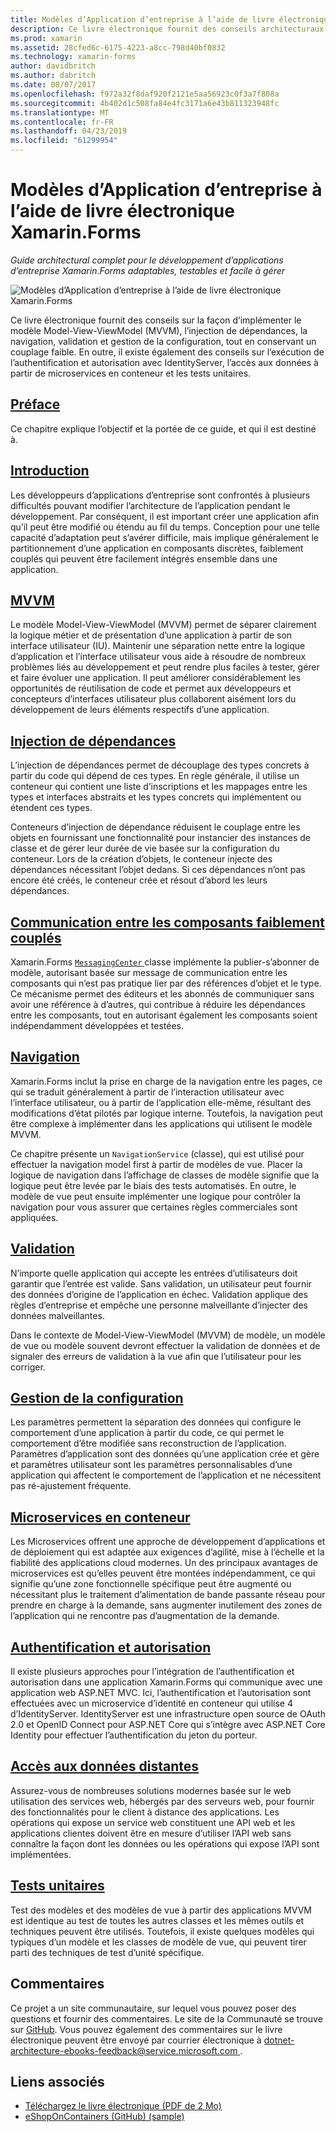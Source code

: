 ```yaml
---
title: Modèles d’Application d’entreprise à l’aide de livre électronique Xamarin.Forms
description: Ce livre électronique fournit des conseils architecturaux pour le développement d’applications d’entreprise Xamarin.Forms adaptables, testables et facile à gérer.
ms.prod: xamarin
ms.assetid: 28cfed6c-6175-4223-a8cc-798d40bf0832
ms.technology: xamarin-forms
author: davidbritch
ms.author: dabritch
ms.date: 08/07/2017
ms.openlocfilehash: f972a32f8daf920f2121e5aa56923c0f3a7f808a
ms.sourcegitcommit: 4b402d1c508fa84e4fc3171a6e43b811323948fc
ms.translationtype: MT
ms.contentlocale: fr-FR
ms.lasthandoff: 04/23/2019
ms.locfileid: "61299954"
---
```

# <a name="enterprise-application-patterns-using-xamarinforms-ebook"></a>Modèles d’Application d’entreprise à l’aide de livre électronique Xamarin.Forms

_Guide architectural complet pour le développement d’applications d’entreprise Xamarin.Forms adaptables, testables et facile à gérer_

![](images/cover-sml.png "Modèles d’Application d’entreprise à l’aide de livre électronique Xamarin.Forms")

Ce livre électronique fournit des conseils sur la façon d’implémenter le modèle Model-View-ViewModel (MVVM), l’injection de dépendances, la navigation, validation et gestion de la configuration, tout en conservant un couplage faible. En outre, il existe également des conseils sur l’exécution de l’authentification et autorisation avec IdentityServer, l’accès aux données à partir de microservices en conteneur et les tests unitaires.

## <a name="prefaceprefacemd"></a>[Préface](preface.md)

Ce chapitre explique l’objectif et la portée de ce guide, et qui il est destiné à.

## <a name="introductionintroductionmd"></a>[Introduction](introduction.md)

Les développeurs d’applications d’entreprise sont confrontés à plusieurs difficultés pouvant modifier l’architecture de l’application pendant le développement. Par conséquent, il est important créer une application afin qu’il peut être modifié ou étendu au fil du temps. Conception pour une telle capacité d’adaptation peut s’avérer difficile, mais implique généralement le partitionnement d’une application en composants discrètes, faiblement couplés qui peuvent être facilement intégrés ensemble dans une application.

## <a name="mvvmmvvmmd"></a>[MVVM](mvvm.md)

Le modèle Model-View-ViewModel (MVVM) permet de séparer clairement la logique métier et de présentation d’une application à partir de son interface utilisateur (IU). Maintenir une séparation nette entre la logique d’application et l’interface utilisateur vous aide à résoudre de nombreux problèmes liés au développement et peut rendre plus faciles à tester, gérer et faire évoluer une application. Il peut améliorer considérablement les opportunités de réutilisation de code et permet aux développeurs et concepteurs d’interfaces utilisateur plus collaborent aisément lors du développement de leurs éléments respectifs d’une application.

## <a name="dependency-injectiondependency-injectionmd"></a>[Injection de dépendances](dependency-injection.md)

L’injection de dépendances permet de découplage des types concrets à partir du code qui dépend de ces types. En règle générale, il utilise un conteneur qui contient une liste d’inscriptions et les mappages entre les types et interfaces abstraits et les types concrets qui implémentent ou étendent ces types.

Conteneurs d’injection de dépendance réduisent le couplage entre les objets en fournissant une fonctionnalité pour instancier des instances de classe et de gérer leur durée de vie basée sur la configuration du conteneur. Lors de la création d’objets, le conteneur injecte des dépendances nécessitant l’objet dedans. Si ces dépendances n’ont pas encore été créés, le conteneur crée et résout d’abord les leurs dépendances.

## <a name="communicating-between-loosely-coupled-componentscommunicating-between-loosely-coupled-componentsmd"></a>[Communication entre les composants faiblement couplés](communicating-between-loosely-coupled-components.md)

Xamarin.Forms [ `MessagingCenter` ](xref:Xamarin.Forms.MessagingCenter) classe implémente la publier-s’abonner de modèle, autorisant basée sur message de communication entre les composants qui n’est pas pratique lier par des références d’objet et le type. Ce mécanisme permet des éditeurs et les abonnés de communiquer sans avoir une référence à d’autres, qui contribue à réduire les dépendances entre les composants, tout en autorisant également les composants soient indépendamment développées et testées.

## <a name="navigationnavigationmd"></a>[Navigation](navigation.md)

Xamarin.Forms inclut la prise en charge de la navigation entre les pages, ce qui se traduit généralement à partir de l’interaction utilisateur avec l’interface utilisateur, ou à partir de l’application elle-même, résultant des modifications d’état pilotés par logique interne. Toutefois, la navigation peut être complexe à implémenter dans les applications qui utilisent le modèle MVVM.

Ce chapitre présente un `NavigationService` (classe), qui est utilisé pour effectuer la navigation model first à partir de modèles de vue. Placer la logique de navigation dans l’affichage de classes de modèle signifie que la logique peut être levée par le biais des tests automatisés. En outre, le modèle de vue peut ensuite implémenter une logique pour contrôler la navigation pour vous assurer que certaines règles commerciales sont appliquées.

## <a name="validationvalidationmd"></a>[Validation](validation.md)

N’importe quelle application qui accepte les entrées d’utilisateurs doit garantir que l’entrée est valide. Sans validation, un utilisateur peut fournir des données d’origine de l’application en échec. Validation applique des règles d’entreprise et empêche une personne malveillante d’injecter des données malveillantes.

Dans le contexte de Model-View-ViewModel (MVVM) de modèle, un modèle de vue ou modèle souvent devront effectuer la validation de données et de signaler des erreurs de validation à la vue afin que l’utilisateur pour les corriger.

## <a name="configuration-managementconfiguration-managementmd"></a>[Gestion de la configuration](configuration-management.md)

Les paramètres permettent la séparation des données qui configure le comportement d’une application à partir du code, ce qui permet le comportement d’être modifiée sans reconstruction de l’application. Paramètres d’application sont des données qu’une application crée et gère et paramètres utilisateur sont les paramètres personnalisables d’une application qui affectent le comportement de l’application et ne nécessitent pas ré-ajustement fréquente.

## <a name="containerized-microservicescontainerized-microservicesmd"></a>[Microservices en conteneur](containerized-microservices.md)

Les Microservices offrent une approche de développement d’applications et de déploiement qui est adaptée aux exigences d’agilité, mise à l’échelle et la fiabilité des applications cloud modernes. Un des principaux avantages de microservices est qu’elles peuvent être montées indépendamment, ce qui signifie qu’une zone fonctionnelle spécifique peut être augmenté ou nécessitant plus le traitement d’alimentation de bande passante réseau pour prendre en charge à la demande, sans augmenter inutilement des zones de l’application qui ne rencontre pas d’augmentation de la demande.

## <a name="authentication-and-authorizationauthentication-and-authorizationmd"></a>[Authentification et autorisation](authentication-and-authorization.md)

Il existe plusieurs approches pour l’intégration de l’authentification et autorisation dans une application Xamarin.Forms qui communique avec une application web ASP.NET MVC. Ici, l’authentification et l’autorisation sont effectuées avec un microservice d’identité en conteneur qui utilise 4 d’IdentityServer. IdentityServer est une infrastructure open source de OAuth 2.0 et OpenID Connect pour ASP.NET Core qui s’intègre avec ASP.NET Core Identity pour effectuer l’authentification du jeton du porteur.

## <a name="accessing-remote-dataaccessing-remote-datamd"></a>[Accès aux données distantes](accessing-remote-data.md)

Assurez-vous de nombreuses solutions modernes basée sur le web utilisation des services web, hébergés par des serveurs web, pour fournir des fonctionnalités pour le client à distance des applications. Les opérations qui expose un service web constituent une API web et les applications clientes doivent être en mesure d’utiliser l’API web sans connaître la façon dont les données ou les opérations qui expose l’API sont implémentées.

## <a name="unit-testingunit-testingmd"></a>[Tests unitaires](unit-testing.md)

Test des modèles et des modèles de vue à partir des applications MVVM est identique au test de toutes les autres classes et les mêmes outils et techniques peuvent être utilisés. Toutefois, il existe quelques modèles qui typiques d’un modèle et les classes de modèle de vue, qui peuvent tirer parti des techniques de test d’unité spécifique.

## <a name="feedback"></a>Commentaires

Ce projet a un site communautaire, sur lequel vous pouvez poser des questions et fournir des commentaires. Le site de la Communauté se trouve sur [GitHub](https://github.com/dotnet-architecture/eShopOnContainers). Vous pouvez également des commentaires sur le livre électronique peuvent être envoyé par courrier électronique à [ dotnet-architecture-ebooks-feedback@service.microsoft.com ](mailto:dotnet-architecture-ebooks-feedback@service.microsoft.com).


## <a name="related-links"></a>Liens associés

- [Téléchargez le livre électronique (PDF de 2 Mo)](https://aka.ms/xamarinpatternsebook)
- [eShopOnContainers (GitHub) (sample)](https://github.com/dotnet-architecture/eShopOnContainers)
